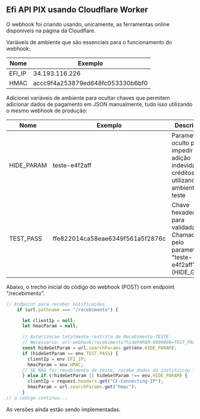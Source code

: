
## Efi API PIX usando Cloudflare Worker

O webhook foi criando usando, unicamente, as ferramentas online disponíveis na página da Cloudflare.

Variáveis de ambiente que são essenciais para o funcionamento do webhook:

| Nome    | Exemplo                          |
| ---     |   ---                            |
| EFI_IP  | 34.193.116.226                   |
| HMAC    | accc9f4a253879ed648fc053330b6bf0 |

Adicionei variáveis de ambiente para ocultar chaves que permitem adicionar dados de pagamento em JSON manualmente, tudo isso utilizando o mesmo webhook de produção:

| Nome      | Exemplo                          | Descrição |
| ---       |   ---                            | ---       |
| HIDE_PARAM  | teste-e4f2aff                    | Parametro oculto para impedir adição indevida de créditos utilizando o ambiente de teste |
| TEST_PASS | ffe822014ca58eae6349f561a5f2876c | Chave hexadecimal para validada. Chamada pelo parametro "teste-e4f2aff" (HIDE_GET)       |

Abaixo, o trecho inicial do código do webhook (POST) com endpoint "/recebimento".

```js
// Endpoint para receber notificações
    if (url.pathname === "/recebimento") {

      let clientIp = null;
      let hmacParam = null;

      // Autorizacao totalmente restrita de Recebimento-TESTE.
      // Necessario: url-webhook/recebimento?hidePARAM-0000000=TEST_PASS
      const hideGetParam = url.searchParams.get(env.HIDE_PARAM);
      if (hideGetParam == env.TEST_PASS) {
        clientIp = env.EFI_IP;
        hmacParam = env.HMAC;
      // SE NAO for recebimento de teste, recebe dados da instituicao financeira.
      } else if (!hideGetParam || hideGetParam !== env.HIDE_PARAM) {
        clientIp = request.headers.get("CF-Connecting-IP");
        hmacParam = url.searchParams.get("hmac");
      }
// o código continua...
```
As versões ainda estão sendo implementadas.


